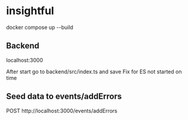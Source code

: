 # insightful

docker compose up --build

## Backend 
localhost:3000

After start go to backend/src/index.ts and save
Fix for ES not started on time

## Seed data to events/addErrors
POST http://localhost:3000/events/addErrors